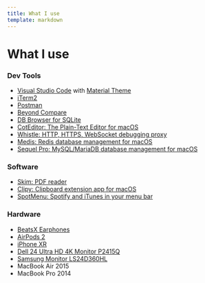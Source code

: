 ```yaml
---
title: What I use
template: markdown
---
```


# What I use

### Dev Tools

- [Visual Studio Code](https://code.visualstudio.com/) with [Material Theme](https://marketplace.visualstudio.com/items?itemName=Equinusocio.vsc-material-theme)
- [iTerm2](https://www.iterm2.com/)
- [Postman](https://www.getpostman.com/)
- [Beyond Compare](https://www.scootersoftware.com/)
- [DB Browser for SQLite](https://sqlitebrowser.org/)
- [CotEditor: The Plain-Text Editor for macOS](https://coteditor.com/)
- [Whistle: HTTP, HTTPS, WebSocket debugging proxy](https://github.com/avwo/whistle)
- [Medis: Redis database management for macOS](https://github.com/luin/medis)
- [Sequel Pro: MySQL/MariaDB database management for macOS](https://www.sequelpro.com/)

### Software

- [Skim: PDF reader](https://skim-app.sourceforge.io/)
- [Clipy: Clipboard extension app for macOS](https://github.com/Clipy/Clipy)
- [SpotMenu: Spotify and iTunes in your menu bar](https://github.com/kmikiy/SpotMenu)

### Hardware

- [BeatsX Earphones](https://www.apple.com/shop/product/MTH52LL/A/beatsx-earphones-black)
- [AirPods 2](https://www.apple.com/airpods/)
- [iPhone XR](https://www.apple.com/iphone-xr/)
- [Dell 24 Ultra HD 4K Monitor P2415Q](https://www.dell.com/en-us/work/shop/dell-24-ultra-hd-4k-monitor-p2415q/apd/210-agnk/monitors-monitor-accessories)
- [Samsung Monitor LS24D360HL](https://www.samsung.com/us/computer/monitors/LS24D360HL/ZA-specs)
- MacBook Air 2015
- MacBook Pro 2014
